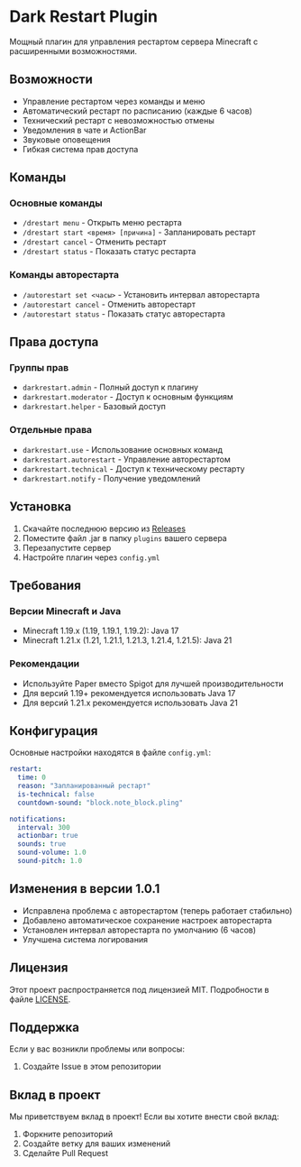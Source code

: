 # Dark Restart Plugin

Мощный плагин для управления рестартом сервера Minecraft с расширенными возможностями.

## Возможности

- Управление рестартом через команды и меню
- Автоматический рестарт по расписанию (каждые 6 часов)
- Технический рестарт с невозможностью отмены
- Уведомления в чате и ActionBar
- Звуковые оповещения
- Гибкая система прав доступа

## Команды

### Основные команды
- `/drestart menu` - Открыть меню рестарта
- `/drestart start <время> [причина]` - Запланировать рестарт
- `/drestart cancel` - Отменить рестарт
- `/drestart status` - Показать статус рестарта

### Команды авторестарта
- `/autorestart set <часы>` - Установить интервал авторестарта
- `/autorestart cancel` - Отменить авторестарт
- `/autorestart status` - Показать статус авторестарта

## Права доступа

### Группы прав
- `darkrestart.admin` - Полный доступ к плагину
- `darkrestart.moderator` - Доступ к основным функциям
- `darkrestart.helper` - Базовый доступ

### Отдельные права
- `darkrestart.use` - Использование основных команд
- `darkrestart.autorestart` - Управление авторестартом
- `darkrestart.technical` - Доступ к техническому рестарту
- `darkrestart.notify` - Получение уведомлений

## Установка

1. Скачайте последнюю версию из [Releases](https://github.com/AuitDarkness/DarkRestart/releases)
2. Поместите файл .jar в папку `plugins` вашего сервера
3. Перезапустите сервер
4. Настройте плагин через `config.yml`

## Требования

### Версии Minecraft и Java
- Minecraft 1.19.x (1.19, 1.19.1, 1.19.2): Java 17 
- Minecraft 1.21.x (1.21, 1.21.1, 1.21.3, 1.21.4, 1.21.5): Java 21

### Рекомендации
- Используйте Paper вместо Spigot для лучшей производительности
- Для версий 1.19+ рекомендуется использовать Java 17
- Для версий 1.21.x рекомендуется использовать Java 21

## Конфигурация

Основные настройки находятся в файле `config.yml`:

```yaml
restart:
  time: 0
  reason: "Запланированный рестарт"
  is-technical: false
  countdown-sound: "block.note_block.pling"

notifications:
  interval: 300
  actionbar: true
  sounds: true
  sound-volume: 1.0
  sound-pitch: 1.0
```

## Изменения в версии 1.0.1

- Исправлена проблема с авторестартом (теперь работает стабильно)
- Добавлено автоматическое сохранение настроек авторестарта
- Установлен интервал авторестарта по умолчанию (6 часов)
- Улучшена система логирования

## Лицензия

Этот проект распространяется под лицензией MIT. Подробности в файле [LICENSE](LICENSE).

## Поддержка

Если у вас возникли проблемы или вопросы:
1. Создайте Issue в этом репозитории



## Вклад в проект

Мы приветствуем вклад в проект! Если вы хотите внести свой вклад:
1. Форкните репозиторий
2. Создайте ветку для ваших изменений
3. Сделайте Pull Request

